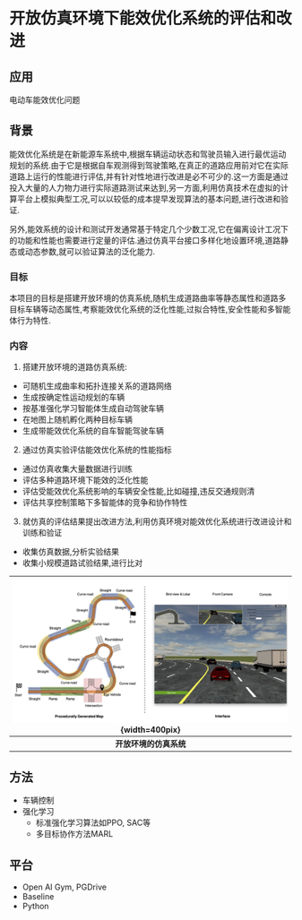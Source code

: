 <!-- pandoc program2.md --pdf-engine=xelatex -o program2.docx -V CJKmainfont='Source Han Sans SC' --wrap=preserve -->
<!-- ---
新能源车最优能效的纵向运动决策
... -->


# 开放仿真环境下能效优化系统的评估和改进

## 应用

电动车能效优化问题

## 背景

能效优化系统是在新能源车系统中,根据车辆运动状态和驾驶员输入进行最优运动规划的系统.由于它是根据自车观测得到驾驶策略,在真正的道路应用前对它在实际道路上运行的性能进行评估,并有针对性地进行改进是必不可少的.这一方面是通过投入大量的人力物力进行实际道路测试来达到,另一方面,利用仿真技术在虚拟的计算平台上模拟典型工况,可以以较低的成本提早发现算法的基本问题,进行改进和验证.

另外,能效系统的设计和测试开发通常基于特定几个少数工况,它在偏离设计工况下的功能和性能也需要进行定量的评估.通过仿真平台接口多样化地设置环境,道路静态或动态参数,就可以验证算法的泛化能力.

### 目标

本项目的目标是搭建开放环境的仿真系统,随机生成道路曲率等静态属性和道路多目标车辆等动态属性,考察能效优化系统的泛化性能,过拟合特性,安全性能和多智能体行为特性.

### 内容

1. 搭建开放环境的道路仿真系统:

- 可随机生成曲率和拓扑连接关系的道路网络
- 生成按确定性运动规划的车辆
- 按基准强化学习智能体生成自动驾驶车辆
- 在地图上随机孵化两种目标车辆
- 生成带能效优化系统的自车智能驾驶车辆
  
2. 通过仿真实验评估能效优化系统的性能指标

- 通过仿真收集大量数据进行训练
- 评估多种道路环境下能效的泛化性能
- 评估受能效优化系统影响的车辆安全性能,比如碰撞,违反交通规则清
- 评估共享控制策略下多智能体的竞争和协作特性

3. 就仿真的评估结果提出改进方法,利用仿真环境对能效优化系统进行改进设计和训练和验证

- 收集仿真数据,分析实验结果
- 收集小规模道路试验结果,进行比对

|![](fig/panel.jpg){width=400pix}|
|:--:|
|<b>开放环境的仿真系统</b>|


## 方法

- 车辆控制
- 强化学习
  - 标准强化学习算法如PPO, SAC等
  - 多目标协作方法MARL

## 平台

- Open AI Gym, PGDrive
- Baseline
- Python



